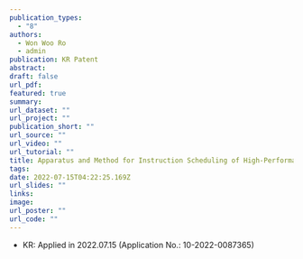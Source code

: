 ```yaml
---
publication_types:
  - "8"
authors:
  - Won Woo Ro
  - admin
publication: KR Patent
abstract: 
draft: false
url_pdf: 
featured: true
summary: 
url_dataset: ""
url_project: ""
publication_short: ""
url_source: ""
url_video: ""
url_tutorial: ""
title: Apparatus and Method for Instruction Scheduling of High-Performance Out-of-Order Cores
tags:
date: 2022-07-15T04:22:25.169Z
url_slides: ""
links:
image:
url_poster: ""
url_code: ""
---
```

- KR: Applied in 2022.07.15 (Application No.: 10-2022-0087365)
